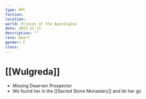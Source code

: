 ```yaml
---
type: NPC
faction: 
location: 
world: Princes of the Apocalypse
date: 2023-12-11
description: ""
race: Dwarf
gender: F
class:
---
```

# [[Wulgreda]]

- Missing Dwarven Prospector
- We found her in the [[Sacred Stone Monastery]] and let her go